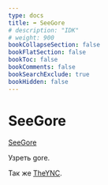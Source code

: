 ```yaml
---
type: docs
title: ➡️ SeeGore
# description: "IDK"
# weight: 900
bookCollapseSection: false
bookFlatSection: false
bookToc: false
bookComments: false
bookSearchExclude: true
bookHidden: false
---
```


# SeeGore

[SeeGore](https://seegore.com/?nt)

Узреть gore.

Так же [TheYNC](../theync).
